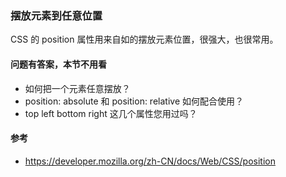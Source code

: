 ### 摆放元素到任意位置

CSS 的 position 属性用来自如的摆放元素位置，很强大，也很常用。

#### 问题有答案，本节不用看

* 如何把一个元素任意摆放？
* position: absolute 和 position: relative 如何配合使用？
* top left bottom right 这几个属性您用过吗？

#### 参考

* https://developer.mozilla.org/zh-CN/docs/Web/CSS/position

